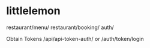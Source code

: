 # littlelemon

restaurant/menu/
restaurant/booking/
auth/

Obtain Tokens
/api/api-token-auth/
or
/auth/token/login
